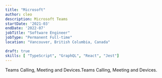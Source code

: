 ```yaml
---
title: "Microsoft"
author: cleo
description: Microsoft Teams
startDate: '2021-03'
endDate: '2022-07'
jobTitle: "Software Engineer"
jobType: "Permanent Full-time"
location: "Vancouver, British Columbia, Canada"

draft: true
skills: [ "TypeScript", "GraphQL", "React", "Jest"]
---
```


Teams Calling, Meeting and Devices.Teams Calling, Meeting and Devices.
